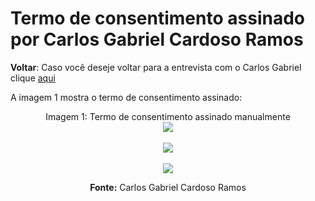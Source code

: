 # Termo de consentimento assinado por Carlos Gabriel Cardoso Ramos

**Voltar**: Caso você deseje voltar para a entrevista com o Carlos Gabriel clique [aqui](PerfilUsuario/Estudantes/Entrevistas/Gravacao/CarlosGabriel.md)

A imagem 1 mostra o termo de consentimento assinado:

  <div align="center">
    Imagem 1: Termo de consentimento assinado manualmente
    <br>
    <img src="https://raw.githubusercontent.com/Interacao-Humano-Computador/2024.1-SIGAA/main/docs/Midia/TermosPNJ/COnsentimento_Carlos_page-0001.jpg">

 <div align="center">
    <br>
    <img src="https://raw.githubusercontent.com/Interacao-Humano-Computador/2024.1-SIGAA/main/docs/Midia/TermosPNJ/COnsentimento_Carlos_page-0002.jpg">

 <div align="center">
    <br>
    <img src="https://raw.githubusercontent.com/Interacao-Humano-Computador/2024.1-SIGAA/main/docs/Midia/TermosPNJ/COnsentimento_Carlos_page-0003.jpg">

**Fonte:**  Carlos Gabriel Cardoso Ramos
